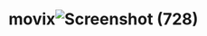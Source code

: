 # movix![Screenshot (728)](https://github.com/mohdafzal11/movix/assets/78993009/9920e1aa-9521-488e-b0b8-8a00fb5ec49c)
